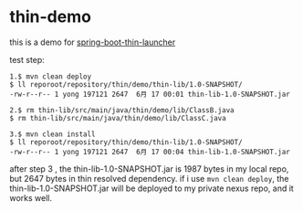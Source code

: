 # thin-demo
this is a demo for [spring-boot-thin-launcher](https://github.com/spring-projects-experimental/spring-boot-thin-launcher)

test step:
```
1.$ mvn clean deploy
$ ll reporoot/repository/thin/demo/thin-lib/1.0-SNAPSHOT/
-rw-r--r-- 1 yong 197121 2647  6月 17 00:01 thin-lib-1.0-SNAPSHOT.jar

2.$ rm thin-lib/src/main/java/thin/demo/lib/ClassB.java
$ rm thin-lib/src/main/java/thin/demo/lib/ClassC.java

3.$ mvn clean install
$ ll reporoot/repository/thin/demo/thin-lib/1.0-SNAPSHOT/
-rw-r--r-- 1 yong 197121 2647  6月 17 00:04 thin-lib-1.0-SNAPSHOT.jar

```

after step 3 , the thin-lib-1.0-SNAPSHOT.jar is 1987 bytes in my local repo, but 2647 bytes in thin resolved dependency.
if i use `mvn clean deploy`, the thin-lib-1.0-SNAPSHOT.jar will be deployed to my private nexus repo, and it works well.